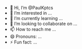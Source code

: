 - 👋 Hi, I’m @PaulKptcs
- 👀 I’m interested in ...
- 🌱 I’m currently learning ...
- 💞️ I’m looking to collaborate on ...
- 📫 How to reach me ...
- 😄 Pronouns: ...
- ⚡ Fun fact: ...

<!---
PaulKptcs/PaulKptcs is a ✨ special ✨ repository because its `README.md` (this file) appears on your GitHub profile.
You can click the Preview link to take a look at your changes.
--->

